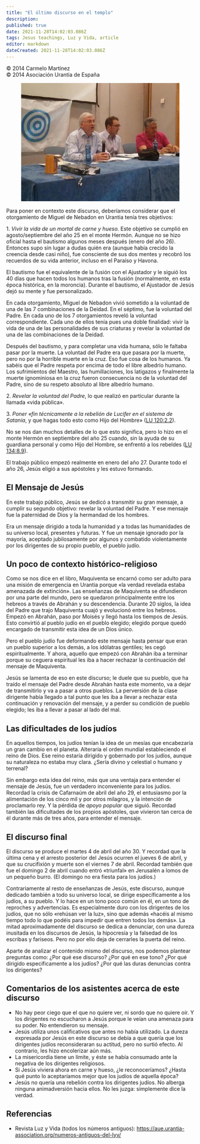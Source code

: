 ```yaml
---
title: "El último discurso en el templo"
description: 
published: true
date: 2021-11-28T14:02:03.086Z
tags: Jesus teachings, Luz y Vida, article
editor: markdown
dateCreated: 2021-11-28T14:02:03.086Z
---
```


<p class="v-card v-sheet theme--light grey lighten-3 px-2">© 2014 Carmelo Martínez<br>© 2014 Asociación Urantia de España</p>

<figure id="Figure_1" class="image urantiapedia">
<img src="/image/article/Luz_y_Vida/LyV37/10.jpg">
</figure>

Para poner en contexto este discurso, deberíamos considerar que el otorgamiento de Miguel de Nebadon en Urantia tenía tres objetivos:

1\. _Vivir la vida de un mortal de carne y hueso._ Este objetivo se cumplió en agosto/septiembre del año 25 en el monte Hermón. Aunque no se hizo oficial hasta el bautismo algunos meses después (enero del año 26). Entonces supo sin lugar a dudas quién era (aunque había crecido la creencia desde casi niño), fue consciente de sus dos mentes y recobró los recuerdos de su vida anterior, incluso en el Paraíso y Havona.

El bautismo fue el equivalente de la fusión con el Ajustador y le siguió los 40 días que hacen todos los humanos tras la fusión (normalmente, en esta época histórica, en la moroncia). Durante el bautismo, el Ajustador de Jesús dejó su mente y fue personalizado.

En cada otorgamiento, Miguel de Nebadon vivió sometido a la voluntad de una de las 7 combinaciones de la Deidad. En el séptimo, fue la voluntad del Padre. En cada uno de los 7 otorgamientos reveló la voluntad correspondiente. Cada uno de ellos tenía pues una doble finalidad: vivir la vida de una de las personalidades de sus criaturas y revelar la voluntad de una de las combinaciones de la Deidad.

Después del bautismo, y para completar una vida humana, sólo le faltaba pasar por la muerte. La voluntad del Padre era que pasara por la muerte, pero no por la horrible muerte en la cruz. Eso fue cosa de los humanos. Ya sabéis que el Padre respeta por encima de todo el libre albedrío humano. Los sufrimientos del Maestro, las humillaciones, los latigazos y finalmente la muerte ignominiosa en la cruz fueron consecuencia no de la voluntad del Padre, sino de su respeto absoluto al libre albedrío humano.

2\. _Revelar la voluntad del Padre_, lo que realizó en particular durante la llamada «vida pública».

3\. _Poner «fin técnicamente a la rebelión de Lucifer en el sistema de Satania_, y que hagas todo esto como Hijo del Hombre» ([LU 120:2.2](/es/The_Urantia_Book/120#p2_2)).

No se nos dan muchos detalles de lo que esto significa, pero lo hizo en el monte Hermón en septiembre del año 25 cuando, sin la ayuda de su guardiana personal y como Hijo del Hombre, se enfrentó a los rebeldes ([LU 134:8.9](/es/The_Urantia_Book/134#p8_9)).

El trabajo público empezó realmente en enero del año 27. Durante todo el año 26, Jesús eligió a sus apóstoles y les estuvo formando.

## El Mensaje de Jesús

En este trabajo público, Jesús se dedicó a transmitir su gran mensaje, a cumplir su segundo objetivo: revelar la voluntad del Padre. Y ese mensaje fue la paternidad de Dios y la hermandad de los hombres.

Era un mensaje dirigido a toda la humanidad y a todas las humanidades de su universo local, presentes y futuras. Y fue un mensaje ignorado por la mayoría, aceptado jubilosamente por algunos y combatido violentamente por los dirigentes de su propio pueblo, el pueblo judío.

## Un poco de contexto histórico-religioso

Como se nos dice en el libro, Maquiventa se encarnó como ser adulto para una misión de emergencia en Urantia porque «la verdad revelada estaba amenazada de extinción». Las enseñanzas de Maquiventa se difundieron por una parte del mundo, pero se quedaron principalmente entre los hebreos a través de Abrahán y su descendencia. Durante 20 siglos, la idea del Padre que trajo Maquiventa cuajó y evolucionó entre los hebreos. Empezó en Abrahán, paso por Moisés y llegó hasta los tiempos de Jesús. Esto convirtió al pueblo judío en el pueblo elegido; elegido porque quedó encargado de transmitir esta idea de un Dios único.

Pero el pueblo judío fue deformando este mensaje hasta pensar que eran un pueblo superior a los demás, a los idólatras gentiles; les cegó espiritualmente. Y ahora, aquello que empezó con Abrahán iba a terminar porque su ceguera espiritual les iba a hacer rechazar la continuación del mensaje de Maquiventa.

Jesús se lamenta de eso en este discurso; le duele que su pueblo, que ha traído el mensaje del Padre desde Abrahán hasta este momento, va a dejar de transmitirlo y va a pasar a otros pueblos. La perversión de la clase dirigente había llegado a tal punto que les iba a llevar a rechazar esta continuación y renovación del mensaje, y a perder su condición de pueblo elegido; les iba a llevar a pasar al lado del mal.

## Las dificultades de los judíos

En aquellos tiempos, los judíos tenían la idea de un mesías que encabezaría un gran cambio en el planeta. Alteraría el orden mundial estableciendo el reino de Dios. Ese reino estaría dirigido y gobernado por los judíos, aunque su naturaleza no estaba muy clara. ¿Sería divino y celestial o humano y terrenal?

Sin embargo esta idea del reino, más que una ventaja para entender el mensaje de Jesús, fue un verdadero inconveniente para los judíos. Recordad la crisis de Cafarnaúm de abril del año 29, el entusiasmo por la alimentación de los cinco mil y por otros milagros, y la intención de proclamarlo rey. Y la pérdida de _apoyo popular_ que siguió. Recordad también las dificultades de los propios apóstoles, que vivieron tan cerca de él durante más de tres años, para entender el mensaje.

## El discurso final

El discurso se produce el martes 4 de abril del año 30. Y recordad que la última cena y el arresto posterior del Jesús ocurren el jueves 6 de abril, y que su crucifixión y muerte son el viernes 7 de abril. Recordad también que fue el domingo 2 de abril cuando entró «triunfal» en Jerusalén a lomos de un pequeño burro. (El domingo no era fiesta para los judíos.)

Contrariamente al resto de enseñanzas de Jesús, este discurso, aunque dedicado también a todo su universo local, se dirige específicamente a los judíos, a su pueblo. Y lo hace en un tono poco común en él, en un tono de reproches y advertencias. Es especialmente duro con los dirigentes de los judíos, que no sólo «rehúsan ver la luz», sino que además «hacéis al mismo tiempo todo lo que podéis para impedir que entren todos los demás». La mitad aproximadamente del discurso se dedica a denunciar, con una dureza inusitada en los discursos de Jesús, la hipocresía y la falsedad de los escribas y fariseos. Pero no por ello deja de cerrarles la puerta del reino.

Aparte de analizar el contenido mismo del discurso, nos podemos plantear preguntas como: ¿Por qué ese discurso? ¿Por qué en ese tono? ¿Por qué dirigido específicamente a los judíos? ¿Por qué las duras denuncias contra los dirigentes?

## Comentarios de los asistentes acerca de este discurso

- No hay peor ciego que el que no quiere ver, ni sordo que no quiere oír. Y los dirigentes no escucharon a Jesús porque le veían una amenaza para su poder. No entendieron su mensaje.
- Jesús utiliza unos calificativos que antes no había utilizado. La dureza expresada por Jesús en este discurso se debía a que quería que los dirigentes judíos reconsideraran su actitud, pero no surtió efecto. Al contrario, les hizo encolerizar aún más.
- La misericordia tiene un límite, y éste se había consumado ante la negativa de los dirigentes religiosos.
- Si Jesús viviera ahora en carne y hueso, ¿le reconoceríamos? ¿Hasta qué punto lo aceptaríamos mejor que los judíos de aquella época?
- Jesús no quería una rebelión contra los dirigentes judíos. No alberga ninguna animadversión hacia ellos. No les juzga: simplemente dice la verdad.



## Referencias

- Revista Luz y Vida (todos los números antiguos): https://aue.urantia-association.org/numeros-antiguos-del-lyv/